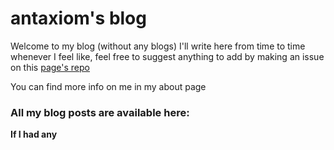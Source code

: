 # antaxiom's blog

Welcome to my blog (without any blogs) I'll write here from time to time whenever I feel like, feel free to suggest anything to add by making an issue on this [page's repo](https://github.com/antaxiom/antaxiom.github.io)

You can find more info on me in my about page

### All my blog posts are available here:

**If I had any**
